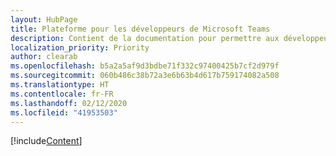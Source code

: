 ```yaml
---
layout: HubPage
title: Plateforme pour les développeurs de Microsoft Teams
description: Contient de la documentation pour permettre aux développeurs de créer des applications performantes avec Microsoft Teams
localization_priority: Priority
author: clearab
ms.openlocfilehash: b5a2a5af9d3bdbe71f332c97400425b7cf2d979f
ms.sourcegitcommit: 060b486c38b72a3e6b63b4d617b759174082a508
ms.translationtype: HT
ms.contentlocale: fr-FR
ms.lasthandoff: 02/12/2020
ms.locfileid: "41953503"
---
```

[!include[Content](~/includes/landing-page.md)]
